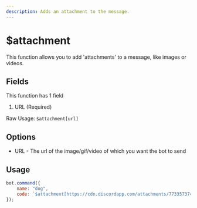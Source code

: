 ```yaml
---
description: Adds an attachment to the message.
---
```


# $attachment

This function allows you to add 'attachments' to a message, like images or videos.

## Fields

This function has 1 field

1. URL \(Required\)

Raw Usage: `$attachment[url]`

## Options

* URL - The url of the image/gif/video of which you want the bot to send

## Usage

```javascript
bot.command({
    name: "dog",
    code: `$attachment[https://cdn.discordapp.com/attachments/773357374328012840/780585674541105152/20201116_133035.jpg] Take a pic of Kuba's dog!`
});
```

